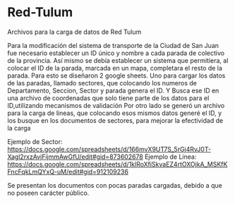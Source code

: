# Red-Tulum
Archivos para la carga de datos de Red Tulum

Para la modificación del sistema de transporte de la Ciudad de San Juan fue necesario establecer un ID único y nombre a cada parada de colectivo de la provincia.
Así mismo se debía establecer un sistema que permitiera, al colocar el ID de la parada, marcada en un mapa, completara el resto de la parada.
Para esto se diseñaron 2 google sheets. Uno para cargar los datos de las paradas, llamado sectores, que colocando los numeros de Departamento, Seccion, Sector y parada genera el ID. Y Busca ese ID en una archivo de coordenadas que solo tiene parte de los datos para el ID,utilizando mecanismos de validación
Por otro lado se generó un archivo para la carga de lineas, que colocando esos mismos datos generé el ID, y los busque en los documentos de sectores, para mejorar la efectividad de la carga

Ejemplo de Sector: https://docs.google.com/spreadsheets/d/166mvX9UT7S_5rGj4RvJ0T-Xagl2rxzAvjFijmmAwGfU/edit#gid=873602678
Ejemplo de Linea: https://docs.google.com/spreadsheets/d/1klRoXfiSkvaEZ4rtOXOjkA_MSKfKFncFqkLmQYxQ-uM/edit#gid=912109236

Se presentan los documentos con pocas paradas cargadas, debido a que no poseen carácter público.

